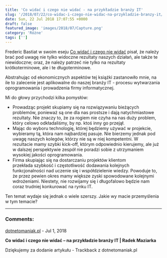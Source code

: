 ```yaml
---
title: 'Co widać i czego nie widać - na przykładzie branży IT'
slug: '/2018/07/22/co-widac-i-czego-nie-widac-na-przykladzie-branzy-it/'
date: Sun, 22 Jul 2018 17:07:55 +0000
draft: false
featured_image: 'images/2018/07/Capture.png'
category: 'Różne'
tags: ['']
---
```


Frederic Bastiat w swoim eseju [Co widać i czego nie widać](http://coin.wne.uw.edu.pl/lhardt/BastiatCoWidac.pdf) pisał, że należy brać pod uwagę nie tylko widoczne rezultaty naszych działań, ale także te niewidoczne; oraz, że należy patrzeć nie tylko na rezultaty krótkoterminowe, ale i te długoterminowe.

Abstrahując od ekonomicznych aspektów tej książki zastanowiło mnie, na ile to zalecenie jest aplikowalne do naszej branży IT - procesu wytwarzania oprogramowania i prowadzenia firmy informatycznej.

Mi do głowy przychodzi kilka pomysłów:

 *   Prowadząc projekt skupiamy się na rozwiązywaniu bieżących problemów, ponieważ są one dla nas prostsze i dają natychmiastowe rezultaty. Nie znaczy to, że za rogiem nie czyha na nas duży problem, który celowo odkładaliśmy, by np. ktoś inny go przejął.
 *   Mając do wyboru technologię, której będziemy używać w projekcie, wybieramy tą, która nam najbardziej pasuje. Nie bierzemy jednak pod uwagę naszych kolegów, którzy nie są w niej kompetentni. W rezultacie mamy szybki kick-off, którym odpowiednio kierujemy, ale już w dalszej perspektywie zespół nie poradzi sobie z utrzymaniem wysokiej jakości oprogramowania.
 *   Firma skupiając się na dostarczaniu projektów klientom przekłada szybkość i częstotliwość dodawania kolejnych funkcjonalności nad uczenie się i współdzielenie wiedzy. Powoduje to, że przez pewien okres mamy większe zyski spowodowane kolejnymi wdrożeniami. Niestety, nie rozwijamy się i długofalowo będzie nam coraz trudniej konkurować na rynku IT.

Ten temat wydaje się jednak o wiele szerszy. Jakie wy macie przemyślenia w tym temacie?

---
### Comments:
#### 
[dotnetomaniak.pl](https://dotnetomaniak.pl/Co-widac-i-czego-nie-widac-na-przykladzie-branzy-IT-Radek-Maziarka "") - <time datetime="2018-07-23 08:47:26">Jul 1, 2018</time>

**Co widać i czego nie widać – na przykładzie branży IT | Radek Maziarka**

Dziękujemy za dodanie artykułu - Trackback z dotnetomaniak.pl
